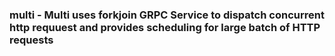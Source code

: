 ### multi - Multi uses forkjoin GRPC Service to dispatch concurrent http requuest and provides scheduling for large batch of HTTP requests
